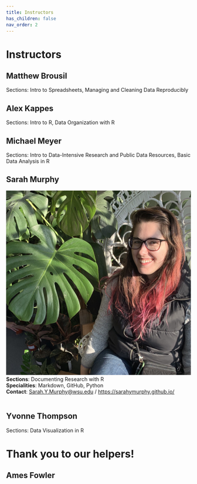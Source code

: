 ```yaml
---
title: Instructors
has_children: false
nav_order: 2
---
```


# Instructors

## Matthew Brousil
Sections: Intro to Spreadsheets, Managing and Cleaning Data Reproducibly

## Alex Kappes
Sections: Intro to R, Data Organization with R

## Michael Meyer 
Sections: Intro to Data-Intensive Research and Public Data Resources, Basic Data Analysis in R


## Sarah Murphy
<img src="https://github.com/sarahymurphy/2021-06-07-cereo-reu-data-wrangling/blob/master/InstructorPhotos/IMG_79071.JPG?raw=true" alt="Sarah" width="600"/><br>
<b>Sections</b>: Documenting Research with R<br>
<b>Specialities</b>: Markdown, GitHub, Python<br>
<b>Contact</b>: Sarah.Y.Murphy@wsu.edu / https://sarahymurphy.github.io/<br><br>


## Yvonne Thompson 
Sections: Data Visualization in R

# Thank you to our helpers!

## Ames Fowler

